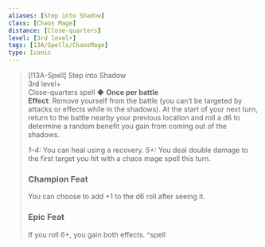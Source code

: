 ```yaml
---
aliases: [Step into Shadow]
class: [Chaos Mage]
distance: [Close-quarters]
level: [3rd level+]
tags: [13A/Spells/ChaosMage]
type: Iconic
---
```


> [!13A-Spell] Step into Shadow  
> 3rd level+  
> Close-quarters spell ◆ **Once per battle**  
> **Effect**: Remove yourself from the battle (you can’t be targeted by attacks or effects while in the shadows). At the start of your next turn, return to the battle nearby your previous location and roll a d6 to determine a random benefit you gain from coming out of the shadows.
>
> *1–4:* You can heal using a recovery.
> *5+:* You deal double damage to the first target you hit with a chaos mage spell this turn.
>
> ### Champion Feat
> You can choose to add +1 to the d6 roll after seeing it.
>
> ### Epic Feat
> If you roll 6+, you gain both effects.
^spell
